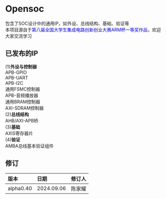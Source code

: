 # Opensoc<br>
包含了SOC设计中的通用IP，如外设、总线结构、基础、验证等<br>
本项目源自于<font color='blue'>第八届全国大学生集成电路创新创业大赛ARM杯一等奖作品</font>，欢迎大家交流学习
<br>
## 已发布的IP<br>
(1)__外设与控制器__<br>
APB-GPIO<br>
APB-UART<br>
APB-I2C<br>
通用FSMC控制器<br>
APB-音频播放器<br>
通用BRAM控制器<br>
AXI-SDRAM控制器<br>
(2)__总线结构__<br>
AHB/AXI-APB桥<br>
(3)__基础__<br>
AXIS寄存器片<br>
(4)__验证__<br>
AMBA总线基本验证组件<br>

## 修订<br>
|版本      | 日期      | 修订人 | 
|:-------- |:----------|:--------|
|alpha0.40  |2024.09.06 |陈家耀  |
